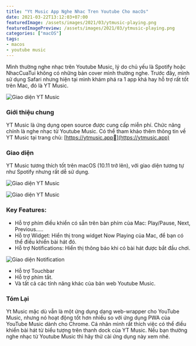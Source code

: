 ```yaml
---
title: "Yt Music App Nghe Nhac Tren Youtube Cho macOs"
date: 2021-03-22T13:12:03+07:00
featuredImage: /assets/images/2021/03/ytmusic-playing.png
featuredImagePreview: /assets/images/2021/03/ytmusic-playing.png
categories: ["macOS"]
tags:
- macos
- youtube music
---
```


Mình thường nghe nhạc trên Youtube Music, lý do chủ yếu là Spotify hoặc NhacCuaTui không có những bản cover mình thường nghe. Trước đây, mình sử dụng Safari nhưng hiện tại mình khám phá ra 1 app khá hay hỗ trợ rất tốt trên Mac, đó là YT Music. 

![Giao diện YT Music](/assets/images/2021/03/yt-music-screenshot.png)

### Giới thiệu chung

YT Music là ứng dụng open source được cung cấp miễn phí. Chức năng chính là nghe nhạc từ Youtube Music. Có thể tham khảo thêm thông tin về YT Music tại trang chủ: [https://ytmusic.app](https://ytmusic.app)

### Giao diện

YT Music tương thích tốt trên macOS (10.11 trở lên), với giao diện tương tự như Spotify nhưng rất dễ sử dụng.

![Giao diện YT Music](/assets/images/2021/03/1.png)

![Giao diện YT Music](/assets/images/2021/03/2.png)

### Key Features:

* Hỗ trợ phím điều khiển có sẵn trên bàn phím của Mac: Play/Pause, Next, Previous.....
* Hỗ trợ Widget: Hiển thị trong widget Now Playing của Mac, để bạn có thể điều khiển bài hát đó.
* Hỗ trợ Notifications: Hiển thị thông báo khi có bài hát được bắt đầu chơi.
 
![Giao diện Notification](/assets/images/2021/03/ytmusic-noti.png)

* Hỗ trợ Touchbar
* Hỗ trợ phím tắt.
* Và tất cả các tính năng khác của bản web Youtube Music.

### Tóm Lại

Yt Music mặc dù vẫn là một ứng dụng dạng web-wrapper cho YouTube Music, nhưng nó hoạt động tốt hơn nhiều so với ứng dụng PWA của YouTube Music dành cho Chrome. Cá nhân mình rất thích việc có thể điều khiển bài hát từ biểu tượng trên thanh dock của YT Music. Nếu bạn thường nghe nhạc từ Youtube Music thì hãy thử cài ứng dụng này xem nhé.
